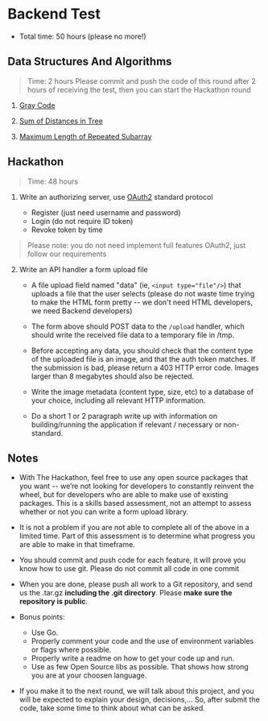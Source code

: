 # Backend Test

- Total time: 50 hours (please no more!)

## Data Structures And Algorithms

> Time: 2 hours
> Please commit and push the code of this round after 2 hours of receiving the test, then you can start the Hackathon round

1. [Gray Code](/code-challenges/gray-code.md)

2. [Sum of Distances in Tree](/code-challenges/sum-of-distances-in-tree.md)

3. [Maximum Length of Repeated Subarray](/code-challenges/maximum-length-of-repeated-subarray.md)

## Hackathon

> Time: 48 hours

1. Write an authorizing server, use [OAuth2](https://oauth.net/2/) standard protocol

   - Register (just need username and password)
   - Login (do not require ID token)
   - Revoke token by time

> Please note: you do not need implement full features OAuth2, just follow our requirements

2. Write an API handler a form upload file

   - A file upload field named "data" (ie, `<input type="file"/>`) that uploads
     a file that the user selects (please do not waste time trying to make the
     HTML form pretty -- we don't need HTML developers, we need Backend
     developers)

   - The form above should POST data to the `/upload` handler, which should write
   the received file data to a temporary file in /tmp.

   - Before accepting any data, you should check that the content type of the
   uploaded file is an image, and that the auth token matches. If the
   submission is bad, please return a 403 HTTP error code. Images larger than 8
   megabytes should also be rejected.

   - Write the image metadata (content type, size, etc) to a database of your
   choice, including all relevant HTTP information.

   - Do a short 1 or 2 paragraph write up with information on building/running
   the application if relevant / necessary or non-standard.

## Notes

- With The Hackathon, feel free to use any open source packages that you want -- we’re not looking
  for developers to constantly reinvent the wheel, but for developers who are
  able to make use of existing packages. This is a skills based assessment,
  not an attempt to assess whether or not you can write a form upload
  library.

- It is not a problem if you are not able to complete all of the above in a
  limited time. Part of this assessment is to determine what progress you are
  able to make in that timeframe.

- You should commit and push code for each feature, it will prove you know how to use git. Please do not commit all code in one commit

- When you are done, please push all work to a Git repository, and send us
  the .tar.gz **including the .git directory**. Please **make sure the repository is public**.

- Bonus points:

  - Use Go.
  - Properly comment your code and the use of environment variables or flags
    where possible.
  - Properly write a readme on how to get your code up and run.
  - Use as few Open Source libs as possible. That shows how strong you are at
    your choosen language.

- If you make it to the next round, we will talk about this project, and you
  will be expected to explain your design, decisions,... So, after submit the
  code, take some time to think about what can be asked.
